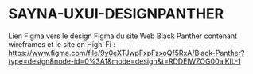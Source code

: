 # SAYNA-UXUI-DESIGNPANTHER
Lien Figma vers le design Figma du site Web Black Panther contenant wireframes et le site en High-Fi : https://www.figma.com/file/9y0eXTJwpFxpFzxoQf5RxA/Black-Panther?type=design&node-id=0%3A1&mode=design&t=RDDElWZOG00alKIL-1
